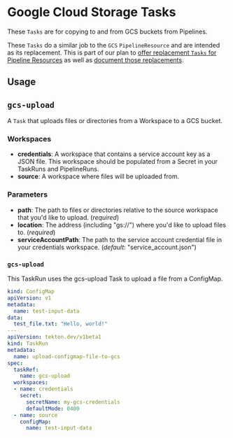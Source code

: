 # Google Cloud Storage Tasks

These `Tasks` are for copying to and from GCS buckets from Pipelines.

These `Tasks` do a similar job to the `GCS` `PipelineResource` and
are intended as its replacement. This is part of our plan to [offer replacement
`Tasks` for Pipeline Resources](https://github.com/tektoncd/catalog/issues/95)
as well as
[document those replacements](https://github.com/tektoncd/pipeline/issues/1369).

## Usage

## `gcs-upload`

A `Task` that uploads files or directories from a Workspace to a GCS bucket.

### Workspaces

* **credentials**: A workspace that contains a service account key as a JSON file.
    This workspace should be populated from a Secret in your TaskRuns and PipelineRuns.
* **source**: A workspace where files will be uploaded from.

### Parameters

* **path**: The path to files or directories relative to the source workspace that you'd like to upload. (_required_)
* **location**: The address (including "gs://") where you'd like to upload files to. (_required_)
* **serviceAccountPath**: The path to the service account credential file in your credentials workspace. (_default_: "service\_account.json")


### `gcs-upload`

This TaskRun uses the gcs-upload Task to upload a file from a ConfigMap.

```yaml
kind: ConfigMap
apiVersion: v1
metadata:
  name: test-input-data
data:
  test_file.txt: "Hello, world!"
---
apiVersion: tekton.dev/v1beta1
kind: TaskRun
metadata:
  name: upload-configmap-file-to-gcs
spec:
  taskRef:
    name: gcs-upload
  workspaces:
  - name: credentials
    secret:
      secretName: my-gcs-credentials
      defaultMode: 0400
  - name: source
    configMap:
      name: test-input-data
```